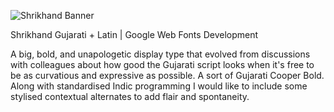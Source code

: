 ![Shrikhand Banner](https://cloud.githubusercontent.com/assets/8477580/11535580/61f99122-990c-11e5-962e-805686486ee9.png)</a>

Shrikhand Gujarati + Latin | Google Web Fonts Development

A big, bold, and unapologetic display type that evolved from discussions with
colleagues about how good the Gujarati script looks when it's free to be as
curvatious and expressive as possible. A sort of Gujarati Cooper Bold. Along
with standardised Indic programming I would like to include some stylised
contextual alternates to add flair and spontaneity.
